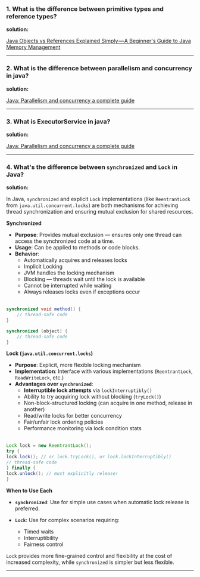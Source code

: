 ### 1. **What is the difference between primitive types and reference types?**

**solution:** 

 [Java Objects vs References Explained Simply — A Beginner's Guide to Java Memory Management](https://freedium.cfd/https://blog.stackademic.com/java-objects-vs-references-explained-simply-a-beginners-guide-to-java-memory-management-0e4369618d34?__cf_chl_tk=371StRPox2czBRCT4F.Q6udSGnZHCWarNA0Ymjf3RUA-1753875805-1.0.1.1-ld3KXSyf9WILNoRUUuA4d4n0LO5hKwMWCoLGP2NaPLw)

---

### 2.  **What is the difference between parallelism and concurrency in java?**

 **solution:**

 [Java: Parallelism and concurrency a complete guide](https://pedrosilvatech.medium.com/java-parallelism-and-concurrency-a-complete-guide-d426957538aa)

---

### 3. **What is ExecutorService in java?**

 **solution:**

 [Java: Parallelism and concurrency a complete guide](https://pedrosilvatech.medium.com/java-parallelism-and-concurrency-a-complete-guide-d426957538aa)


---

### 4. **What's the difference between `synchronized` and `Lock` in Java?**

 **solution:**

In Java, `synchronized` and explicit `Lock` implementations (like `ReentrantLock` from `java.util.concurrent.locks`) are both mechanisms for achieving thread synchronization and ensuring mutual exclusion for shared resources.


**Synchronized**
* **Purpose**: Provides mutual exclusion — ensures only one thread can access the synchronized code at a time.
* **Usage**: Can be applied to methods or code blocks.
* **Behavior**:
  * Automatically acquires and releases locks
  * Implicit Locking
  * JVM handles the locking mechanism
  * Blocking — threads wait until the lock is available
  * Cannot be interrupted while waiting
  * Always releases locks even if exceptions occur <br /><br />

```java
synchronized void method() {
    // thread-safe code
}

synchronized (object) {
    // thread-safe code
}
```


 **Lock (`java.util.concurrent.locks`)**

* **Purpose**: Explicit, more flexible locking mechanism
* **Implementation**: Interface with various implementations (`ReentrantLock`, `ReadWriteLock`, etc.)
* **Advantages over `synchronized`**:
  * **Interruptible lock attempts** via `lockInterruptibly()`
  * Ability to try acquiring lock without blocking (`tryLock()`)
  * Non-block-structured locking (can acquire in one method, release in another)
  * Read/write locks for better concurrency
  * Fair/unfair lock ordering policies
  * Performance monitoring via lock condition stats <br /><br />

```java
Lock lock = new ReentrantLock();
try {
lock.lock(); // or lock.tryLock(), or lock.lockInterruptibly()
// thread-safe code
} finally {
lock.unlock(); // must explicitly release!
}
```

**When to Use Each**

* **`synchronized`**:
  Use for simple use cases when automatic lock release is preferred.

* **`Lock`**:
  Use for complex scenarios requiring:
  * Timed waits
  * Interruptibility
  * Fairness control

`Lock` provides more fine-grained control and flexibility at the cost of increased complexity, while `synchronized` is simpler but less flexible.

---
